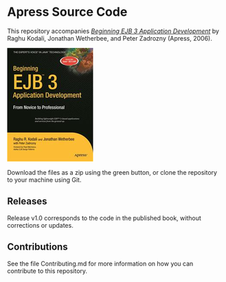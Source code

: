 # Apress Source Code

This repository accompanies [*Beginning EJB 3 Application Development*](http://www.apress.com/9781590596715) by Raghu Kodali, Jonathan Wetherbee, and Peter Zadrozny (Apress, 2006).

![Cover image](9781590596715.jpg)

Download the files as a zip using the green button, or clone the repository to your machine using Git.

## Releases

Release v1.0 corresponds to the code in the published book, without corrections or updates.

## Contributions

See the file Contributing.md for more information on how you can contribute to this repository.

